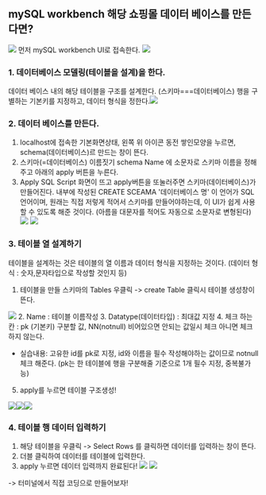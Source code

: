 ## mySQL workbench 해당 쇼핑몰 데이터 베이스를 만든다면?

![](https://images.velog.io/images/estell/post/f01e1aa1-bf85-4e00-89b7-4892a5042747/%E1%84%89%E1%85%B3%E1%84%8F%E1%85%B3%E1%84%85%E1%85%B5%E1%86%AB%E1%84%89%E1%85%A3%E1%86%BA%202022-01-22%20%E1%84%8B%E1%85%A9%E1%84%8C%E1%85%A5%E1%86%AB%203.08.11.png) 먼저 mySQL workbench UI로 접속한다. ![](https://images.velog.io/images/estell/post/2c47711e-d069-47f8-a50e-e2e38fd87a62/%E1%84%89%E1%85%B3%E1%84%8F%E1%85%B3%E1%84%85%E1%85%B5%E1%86%AB%E1%84%89%E1%85%A3%E1%86%BA%202022-01-23%20%E1%84%8B%E1%85%A9%E1%84%92%E1%85%AE%203.08.00.png)

### 1. 데이터베이스 모델링(테이블을 설계)을 한다.
 데이터 베이스 내의 해당 테이블을 구조를 설계한다. (스키마===데이터베이스) 
 행을 구별하는 기본키를 지정하고, 데이터 형식을 정한다.![](https://images.velog.io/images/estell/post/57c55060-b0a1-457f-a038-b5c990d85d7c/%E1%84%89%E1%85%B3%E1%84%8F%E1%85%B3%E1%84%85%E1%85%B5%E1%86%AB%E1%84%89%E1%85%A3%E1%86%BA%202022-01-22%20%E1%84%8B%E1%85%A9%E1%84%8C%E1%85%A5%E1%86%AB%202.45.40.png)

### 2. 데이터 베이스를 만든다.

1. localhost에 접속한 기본화면상태, 왼쪽 위 아이콘 동전 쌓인모양을 누르면, schema(데이터베이스)르 만드는 창이 뜬다. 
2. 스키마(=데이터베이스) 이름짓기
schema Name 에 소문자로 스키마 이름을 정해주고 아래의  apply 버튼을 누른다.
3. Apply SQL Script 화면이 뜨고 apply버튼을 또눌러주면 스키마(데이터베이스)가 만들어진다.
내부에 작성된 CREATE SCEAMA '데이터베이스 명' 이 언어가 SQL언어이며, 원래는 직접 저렇게 적어서 스키마를 만들어야하는데, 이 UI가 쉽게 사용할 수 있도록 해준 것이다.
(아름을 대문자를 적어도 자동으로 소문자로 변형된다)
![](https://images.velog.io/images/estell/post/ab46a90c-fb14-47b6-b23e-7a0b31e8c6c5/%E1%84%89%E1%85%B3%E1%84%8F%E1%85%B3%E1%84%85%E1%85%B5%E1%86%AB%E1%84%89%E1%85%A3%E1%86%BA%202022-01-22%20%E1%84%8B%E1%85%A9%E1%84%8C%E1%85%A5%E1%86%AB%202.18.00.png)
![](https://images.velog.io/images/estell/post/c5012917-41da-4982-8dc3-c87076a7922c/%E1%84%89%E1%85%B3%E1%84%8F%E1%85%B3%E1%84%85%E1%85%B5%E1%86%AB%E1%84%89%E1%85%A3%E1%86%BA%202022-01-22%20%E1%84%8B%E1%85%A9%E1%84%8C%E1%85%A5%E1%86%AB%202.11.55.png)


###  3. 테이블 열 설계하기 

테이블을 설계하는 것은 테이블의 열 이름과 데이터 형식을 지정하는 것이다. (데이터 형식 : 숫자,문자타입으로 작성할 것인지 등)
1. 테이블을 만들 스키마의 Tables 우클릭 -> create Table 클릭시 테이블 생성창이 뜬다.

![](https://images.velog.io/images/estell/post/da069958-b205-4b12-abef-ed1dcb0dafd1/%E1%84%89%E1%85%B3%E1%84%8F%E1%85%B3%E1%84%85%E1%85%B5%E1%86%AB%E1%84%89%E1%85%A3%E1%86%BA%202022-01-22%20%E1%84%8B%E1%85%A9%E1%84%8C%E1%85%A5%E1%86%AB%202.30.44.png)
2. Name : 테이블 이름작성
3. Datatype(데이터타입) : 최대값 지정
4. 체크 하는 칸 : pk (기본키) 구분할 값, NN(notnull) 비어있으면 안되는 값일시 체크 아니면 체크하지 않는다.
- 실습내용: 고유한 id를 pk로  지정, id와 이름을 필수 작성해야하는 값이므로 notnull 체크 해준다. (pk는 한 테이블에 행을 구분해줄 기준으로 1개  필수 지정, 중복불가능)
5. apply를 누르면 테이블 구조생성!

![](https://images.velog.io/images/estell/post/53d94469-d574-45e5-9e00-0c833c22d501/%E1%84%89%E1%85%B3%E1%84%8F%E1%85%B3%E1%84%85%E1%85%B5%E1%86%AB%E1%84%89%E1%85%A3%E1%86%BA%202022-01-22%20%E1%84%8B%E1%85%A9%E1%84%8C%E1%85%A5%E1%86%AB%202.40.26.png)![](https://images.velog.io/images/estell/post/fca48d33-d465-4506-a15b-597e5b987034/%E1%84%89%E1%85%B3%E1%84%8F%E1%85%B3%E1%84%85%E1%85%B5%E1%86%AB%E1%84%89%E1%85%A3%E1%86%BA%202022-01-22%20%E1%84%8B%E1%85%A9%E1%84%8C%E1%85%A5%E1%86%AB%202.51.45.png)![](https://images.velog.io/images/estell/post/d2049afd-e807-4e61-b04f-cb42da0454bb/%E1%84%89%E1%85%B3%E1%84%8F%E1%85%B3%E1%84%85%E1%85%B5%E1%86%AB%E1%84%89%E1%85%A3%E1%86%BA%202022-01-22%20%E1%84%8B%E1%85%A9%E1%84%8C%E1%85%A5%E1%86%AB%202.44.38.png)
### 4. 테이블 행 데이터 입력하기
1. 해당 테이블을 우클릭 -> Select Rows 를 클릭하면 데이터를 입력하는 창이 뜬다.
2. 더블 클릭하여 데이터를 테이블에 입력한다.
3. apply 누르면 데이터 입력까지 완료된다! 
![](https://images.velog.io/images/estell/post/ff10f464-b8f0-488a-ae6f-3311c8588e34/%E1%84%89%E1%85%B3%E1%84%8F%E1%85%B3%E1%84%85%E1%85%B5%E1%86%AB%E1%84%89%E1%85%A3%E1%86%BA%202022-01-22%20%E1%84%8B%E1%85%A9%E1%84%8C%E1%85%A5%E1%86%AB%202.54.02.png)
![](https://images.velog.io/images/estell/post/737fed39-f6fe-4635-960d-e90158541281/%E1%84%89%E1%85%B3%E1%84%8F%E1%85%B3%E1%84%85%E1%85%B5%E1%86%AB%E1%84%89%E1%85%A3%E1%86%BA%202022-01-22%20%E1%84%8B%E1%85%A9%E1%84%8C%E1%85%A5%E1%86%AB%203.06.35.png)

-> 터미널에서 직접 코딩으로 만들어보자! 
